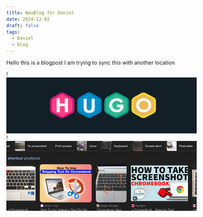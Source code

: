```yaml
---
title: NewBlog for Daniel
date: 2024-12-02
draft: false
tags:
  - Daniel
  - blog
---
```



Hello this is a blogpost
I am trying to sync this with another location

!![Image Description](/images/Pasted%20image%2020241202203138.png)!![Image Description](/images/Pasted%20image%2020241202203226.png)